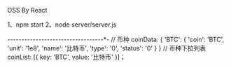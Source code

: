 OSS By React

1、npm start
2、node server/server.js

*-*-*-*-*-*-*-*-*-*-*-*-*-*-*-*-*-*-*-*-*-*-*-*-*-*-*-*-*-*-*-*-*-*-*-
// 币种
coinData: {
    'BTC': {
        'coin': 'BTC',
        'unit': '1e8',
        'name': '比特币',
        'type': '0',
        'status': '0'
    }
}
// 币种下拉列表
coinList: [{
    key: 'BTC',
    value: '比特币'
}]；
